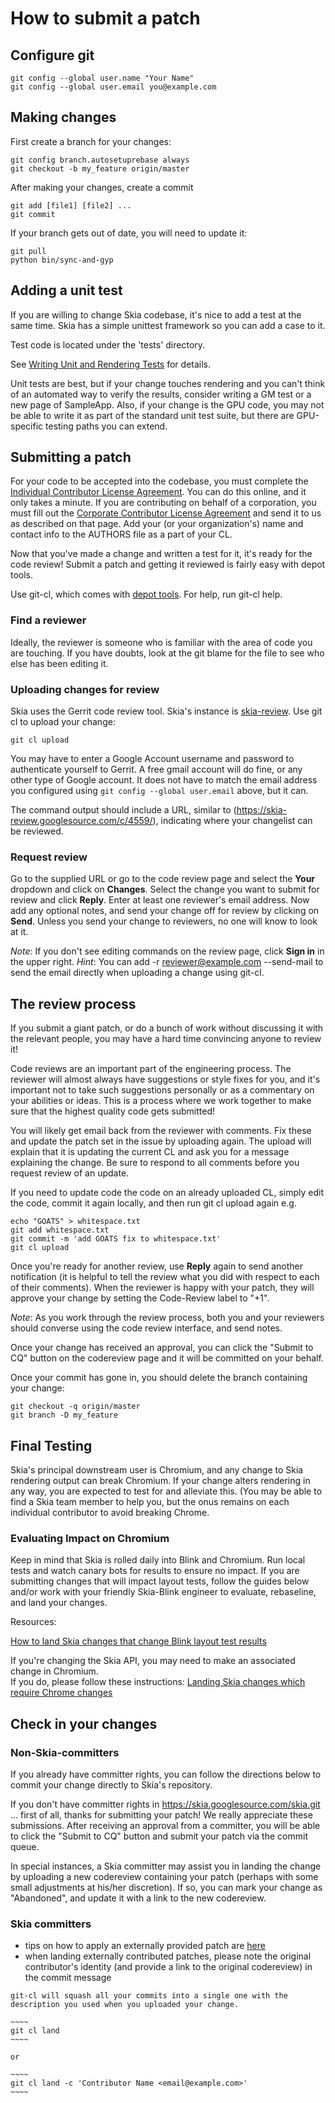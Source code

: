 How to submit a patch
=====================


Configure git
-------------

<!--?prettify lang=sh?-->

    git config --global user.name "Your Name"
    git config --global user.email you@example.com

Making changes
--------------

First create a branch for your changes:

<!--?prettify lang=sh?-->

    git config branch.autosetuprebase always
    git checkout -b my_feature origin/master

After making your changes, create a commit

<!--?prettify lang=sh?-->

    git add [file1] [file2] ...
    git commit

If your branch gets out of date, you will need to update it:

<!--?prettify lang=sh?-->

    git pull
    python bin/sync-and-gyp

Adding a unit test
------------------

If you are willing to change Skia codebase, it's nice to add a test at the same
time. Skia has a simple unittest framework so you can add a case to it.

Test code is located under the 'tests' directory.

See [Writing Unit and Rendering Tests](../testing/tests) for details.

Unit tests are best, but if your change touches rendering and you can't think of
an automated way to verify the results, consider writing a GM test or a new page
of SampleApp. Also, if your change is the GPU code, you may not be able to write
it as part of the standard unit test suite, but there are GPU-specific testing
paths you can extend.

Submitting a patch
------------------

For your code to be accepted into the codebase, you must complete the
[Individual Contributor License
Agreement](http://code.google.com/legal/individual-cla-v1.0.html). You can do
this online, and it only takes a minute. If you are contributing on behalf of a
corporation, you must fill out the [Corporate Contributor License
Agreement](http://code.google.com/legal/corporate-cla-v1.0.html)
and send it to us as described on that page. Add your (or your organization's)
name and contact info to the AUTHORS file as a part of your CL.

Now that you've made a change and written a test for it, it's ready for the code
review! Submit a patch and getting it reviewed is fairly easy with depot tools.

Use git-cl, which comes with [depot
tools](http://sites.google.com/a/chromium.org/dev/developers/how-tos/install-depot-tools).
For help, run git-cl help.

### Find a reviewer

Ideally, the reviewer is someone who is familiar with the area of code you are
touching. If you have doubts, look at the git blame for the file to see who else
has been editing it.

### Uploading changes for review

Skia uses the Gerrit code review tool. Skia's instance is [skia-review](http://skia-review.googlesource.com).
Use git cl to upload your change:

<!--?prettify lang=sh?-->

    git cl upload

You may have to enter a Google Account username and password to authenticate
yourself to Gerrit. A free gmail account will do fine, or any
other type of Google account.  It does not have to match the email address you
configured using `git config --global user.email` above, but it can.

The command output should include a URL, similar to
(https://skia-review.googlesource.com/c/4559/), indicating where your changelist
can be reviewed.

### Request review

Go to the supplied URL or go to the code review page and select the **Your**
dropdown and click on **Changes**. Select the change you want to submit for
review and click **Reply**. Enter at least one reviewer's email address. Now
add any optional notes, and send your change off for review by clicking on
**Send**. Unless you send your change to reviewers, no one will know to look
at it.

_Note_: If you don't see editing commands on the review page, click **Sign in**
in the upper right. _Hint_: You can add -r reviewer@example.com --send-mail to
send the email directly when uploading a change using git-cl.


The review process
------------------

If you submit a giant patch, or do a bunch of work without discussing it with
the relevant people, you may have a hard time convincing anyone to review it!

Code reviews are an important part of the engineering process. The reviewer will
almost always have suggestions or style fixes for you, and it's important not to
take such suggestions personally or as a commentary on your abilities or ideas.
This is a process where we work together to make sure that the highest quality
code gets submitted!

You will likely get email back from the reviewer with comments. Fix these and
update the patch set in the issue by uploading again. The upload will explain
that it is updating the current CL and ask you for a message explaining the
change. Be sure to respond to all comments before you request review of an
update.

If you need to update code the code on an already uploaded CL, simply edit the
code, commit it again locally, and then run git cl upload again e.g.

    echo "GOATS" > whitespace.txt
    git add whitespace.txt
    git commit -m 'add GOATS fix to whitespace.txt'
    git cl upload

Once you're ready for another review, use **Reply** again to send another
notification (it is helpful to tell the review what you did with respect to each
of their comments). When the reviewer is happy with your patch, they will
approve your change by setting the Code-Review label to "+1".

_Note_: As you work through the review process, both you and your reviewers
should converse using the code review interface, and send notes.

Once your change has received an approval, you can click the "Submit to CQ"
button on the codereview page and it will be committed on your behalf.

Once your commit has gone in, you should delete the branch containing your change:

    git checkout -q origin/master
    git branch -D my_feature


Final Testing
-------------

Skia's principal downstream user is Chromium, and any change to Skia rendering
output can break Chromium. If your change alters rendering in any way, you are
expected to test for and alleviate this. (You may be able to find a Skia team
member to help you, but the onus remains on each individual contributor to avoid
breaking Chrome.

### Evaluating Impact on Chromium

Keep in mind that Skia is rolled daily into Blink and Chromium.  Run local tests
and watch canary bots for results to ensure no impact.  If you are submitting
changes that will impact layout tests, follow the guides below and/or work with
your friendly Skia-Blink engineer to evaluate, rebaseline, and land your
changes.

Resources:

[How to land Skia changes that change Blink layout test results](../chrome/layouttest)

If you're changing the Skia API, you may need to make an associated change in Chromium.  
If you do, please follow these instructions: [Landing Skia changes which require Chrome changes](../chrome/changes)


Check in your changes
---------------------

### Non-Skia-committers

If you already have committer rights, you can follow the directions below to
commit your change directly to Skia's repository.

If you don't have committer rights in https://skia.googlesource.com/skia.git ...
first of all, thanks for submitting your patch!  We really appreciate these
submissions.  After receiving an approval from a committer, you will be able to
click the "Submit to CQ" button and submit your patch via the commit queue.  

In special instances, a Skia committer may assist you in landing the change
by uploading a new codereview containing your patch (perhaps with some small
adjustments at his/her discretion).  If so, you can mark your change as
"Abandoned", and update it with a link to the new codereview.

### Skia committers 
  *  tips on how to apply an externally provided patch are [here](./patch)
  *  when landing externally contributed patches, please note the original
     contributor's identity (and provide a link to the original codereview) in the commit message

    git-cl will squash all your commits into a single one with the description you used when you uploaded your change.

    ~~~~
    git cl land
    ~~~~
    
    or
    
    ~~~~
    git cl land -c 'Contributor Name <email@example.com>'
    ~~~~
